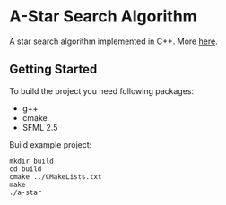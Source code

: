 # A-Star Search Algorithm

A star search algorithm implemented in C++. More [here](https://en.wikipedia.org/wiki/A*_search_algorithm).

## Getting Started

To build the project you need following packages:
- g++
- cmake
- SFML 2.5

Build example project:
```console
mkdir build
cd build
cmake ../CMakeLists.txt
make
./a-star
```